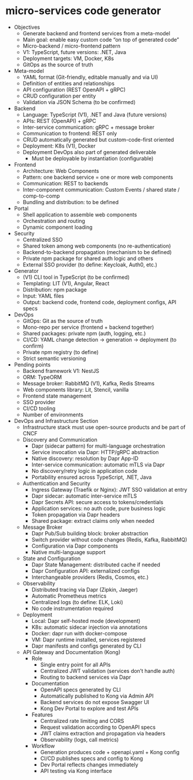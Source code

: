 # micro-services code generator

- Objectives
    - Generate backend and frontend services from a meta-model
    - Main goal: enable easy custom code “on top of generated code”
    - Micro-backend / micro-frontend pattern
    - V1: TypeScript, future versions: .NET, Java
    - Deployment targets: VM, Docker, K8s
    - GitOps as the source of truth
- Meta-model
    - YAML format (Git-friendly, editable manually and via UI)
    - Definition of entities and relationships
    - API configuration (REST OpenAPI + gRPC)
    - CRUD configuration per entity
    - Validation via JSON Schema (to be confirmed)
- Backend
    - Language: TypeScript (V1), .NET and Java (future versions)
    - APIs: REST (OpenAPI) + gRPC
    - Inter-service communication: gRPC + message broker
    - Communication to frontend: REST only
    - CRUD automatically generated but custom-code-first oriented
    - Deployment: K8s (V1), Docker
    - Deployment DevOps also part of generated deliverable
        - Must be deployable by instantiation (configurable)
- Frontend
    - Architecture: Web Components
    - Pattern: one backend service = one or more web components
    - Communication: REST to backends
    - Inter-component communication: Custom Events / shared state / comp-to-comp
    - Bundling and distribution: to be defined
- Portal
    - Shell application to assemble web components
    - Orchestration and routing
    - Dynamic component loading
- Security
    - Centralized SSO
    - Shared token among web components (no re-authentication)
    - Backend-to-backend propagation (mechanism to be defined)
    - Private npm package for shared auth logic and others
    - External SSO provider (to define: Keycloak, Auth0, etc.)
- Generator
    - (V1) CLI tool in TypeScript (to be confirmed)
    - Templating: LIT (V1), Angular, React
    - Distribution: npm package
    - Input: YAML files
    - Output: backend code, frontend code, deployment configs, API specs
- DevOps
    - GitOps: Git as the source of truth
    - Mono-repo per service (frontend + backend together)
    - Shared packages: private npm (auth, logging, etc.)
    - CI/CD: YAML change detection → generation → deployment (to confirm)
    - Private npm registry (to define)
    - Strict semantic versioning
- Pending points
    - Backend framework V1: NestJS
    - ORM: TypeORM
    - Message broker: RabbitMQ (V1), Kafka, Redis Streams
    - Web components library: Lit, Stencil, vanilla
    - Frontend state management
    - SSO provider
    - CI/CD tooling
    - Number of environments
- DevOps and Infrastructure Section
    - Infrastructure stack must use open-source products and be part of CNCF
    - Discovery and Communication
        - Dapr (sidecar pattern) for multi-language orchestration
        - Service invocation via Dapr: HTTP/gRPC abstraction
        - Native discovery: resolution by Dapr App-ID
        - Inter-service communication: automatic mTLS via Dapr
        - No discovery/retry logic in application code
        - Portability ensured across TypeScript, .NET, Java
    - Authentication and Security
        - Ingress Gateway (Traefik or Nginx): JWT SSO validation at entry
        - Dapr sidecar: automatic inter-service mTLS
        - Dapr Secrets API: secure access to tokens/credentials
        - Application services: no auth code, pure business logic
        - Token propagation via Dapr headers
        - Shared package: extract claims only when needed
    - Message Broker
        - Dapr Pub/Sub building block: broker abstraction
        - Switch provider without code changes (Redis, Kafka, RabbitMQ)
        - Configuration via Dapr components
        - Native multi-language support
    - State and Configuration
        - Dapr State Management: distributed cache if needed
        - Dapr Configuration API: externalized configs
        - Interchangeable providers (Redis, Cosmos, etc.)
    - Observability
        - Distributed tracing via Dapr (Zipkin, Jaeger)
        - Automatic Prometheus metrics
        - Centralized logs (to define: ELK, Loki)
        - No code instrumentation required
    - Deployment
        - Local: Dapr self-hosted mode (development)
        - K8s: automatic sidecar injection via annotations
        - Docker: dapr run with docker-compose
        - VM: Dapr runtime installed, services registered
        - Dapr manifests and configs generated by CLI
    - API Gateway and Documentation (Kong)
        - Role
            - Single entry point for all APIs
            - Centralized JWT validation (services don’t handle auth)
            - Routing to backend services via Dapr
        - Documentation
            - OpenAPI specs generated by CLI
            - Automatically published to Kong via Admin API
            - Backend services do not expose Swagger UI
            - Kong Dev Portal to explore and test APIs
        - Features
            - Centralized rate limiting and CORS
            - Request validation according to OpenAPI specs
            - JWT claims extraction and propagation via headers
            - Observability (logs, call metrics)
        - Workflow
            - Generation produces code + openapi.yaml + Kong config
            - CI/CD publishes specs and config to Kong
            - Dev Portal reflects changes immediately
            - API testing via Kong interface
